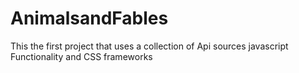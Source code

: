 # AnimalsandFables
This the first project that uses a collection of Api sources javascript Functionality and CSS frameworks

